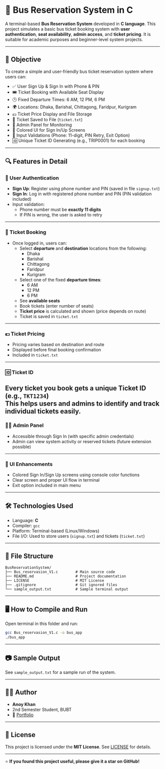 # 🚌 Bus Reservation System in C

A terminal-based **Bus Reservation System** developed in **C language**. This project simulates a basic bus ticket booking system with **user authentication**, **seat availability**, **admin access**, and **ticket pricing**. It is suitable for academic purposes and beginner-level system projects.

---

## 🎯 Objective

To create a simple and user-friendly bus ticket reservation system where users can:
- ✅ User Sign Up & Sign In with Phone & PIN
- 🎟 Ticket Booking with Available Seat Display
- 🕒 Fixed Departure Times: 6 AM, 12 PM, 6 PM
- 🌍 Locations: Dhaka, Barishal, Chittagong, Faridpur, Kurigram
- 💵 Ticket Price Display and File Storage
- 📂 Ticket Saved to File (`ticket.txt`)
- 🔐 Admin Panel for Monitoring
- 🎨 Colored UI for Sign In/Up Screens
- 🚫 Input Validations (Phone: 11-digit, PIN Retry, Exit Option)
- 🆔 Unique Ticket ID Generating (e.g., TRIP0001) for each booking

---
## 🔍 Features in Detail
### 👤 User Authentication
- **Sign Up**: Register using phone number and PIN (saved in file `signup.txt`)
- **Sign In**: Log in with registered phone number and PIN (PIN validation included)
- Input validation: 
  - Phone number must be **exactly 11 digits**
  - If PIN is wrong, the user is asked to retry

---

### 🧾 Ticket Booking
- Once logged in, users can:
  - Select **departure** and **destination** locations from the following:
    - Dhaka
    - Barishal
    - Chittagong
    - Faridpur
    - Kurigram
  - Select one of the fixed **departure times**:
    - 6 AM
    - 12 PM
    - 6 PM
  - See **available seats**
  - Book tickets (enter number of seats)
  - **Ticket price** is calculated and shown (price depends on route)
  - Ticket is saved in `ticket.txt`

---
### 💵 Ticket Pricing
- Pricing varies based on destination and route
- Displayed before final booking confirmation
- Included in `ticket.txt`

---
### 🆔 Ticket ID

Every ticket you book gets a unique **Ticket ID** (e.g., `TKT1234`)  
This helps users and admins to identify and track individual tickets easily.
---

### 🧑‍💼 Admin Panel
- Accessible through Sign In (with specific admin credentials)
- Admin can view system activity or reserved tickets (future extension possible)

---

### 🎨 UI Enhancements
- Colored Sign In/Sign Up screens using console color functions
- Clear screen and proper UI flow in terminal
- Exit option included in main menu

---

## 🛠 Technologies Used

- Language: **C**
- Compiler: `gcc`
- Platform: Terminal-based (Linux/Windows)
- File I/O: Used to store users (`signup.txt`) and tickets (`ticket.txt`)

---

## 📂 File Structure

```
BusReservationSystem/
├── Bus_reservasion_V1.c        # Main source code
├── README.md                   # Project documentation
├── LICENSE                     # MIT License
├── .gitignore                  # Git ignored files
└── sample_output.txt           # Sample terminal output
```

---

## 🖥 How to Compile and Run

Open terminal in this folder and run:

```bash
gcc Bus_reservasion_V1.c -o bus_app
./bus_app
```

---

## 📷 Sample Output

See `sample_output.txt` for a sample run of the system.

---

## 👨‍🎓 Author

- **Anoy Khan**
- 2nd Semester Student, BUBT
- 🔗 [Portfolio](https://anoykhan.github.io/Portfolio_2nd/)

---

## 📄 License

This project is licensed under the **MIT License**. See [LICENSE](LICENSE) for details.

---

⭐ **If you found this project useful, please give it a star on GitHub!**

